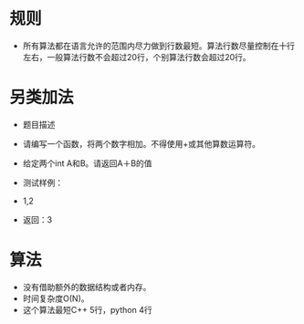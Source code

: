 # 规则

 - 所有算法都在语言允许的范围内尽力做到行数最短。算法行数尽量控制在十行左右，一般算法行数不会超过20行，个别算法行数会超过20行。


# 另类加法
 - 题目描述
 - 请编写一个函数，将两个数字相加。不得使用+或其他算数运算符。

 - 给定两个int A和B。请返回A＋B的值

 - 测试样例：
 - 1,2
 - 返回：3



# 算法
 - 没有借助额外的数据结构或者内存。
 - 时间复杂度O(N)。
 - 这个算法最短C++ 5行，python 4行